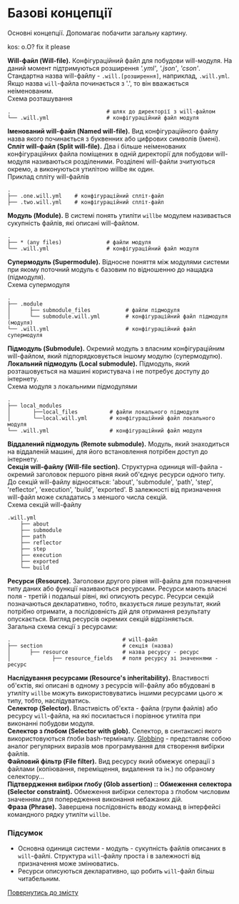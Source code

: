# Базові концепції

Основні концепції. Допомагає побачити загальну картину.

<a name="will-file"> kos: o.O? fix it please </a> 

**Will-файл (Will-file).** Конфігураційний файл для побудови will-модуля. На даний момент підтримуються розширення _'.yml'_, _'.json'_, _'cson'_. Стандартна назва will-файлу - `.will.[розширення]`, наприклад, `.will.yml`. Якщо назва `will`-файла починається з '.', то він вважається неіменованим.  
Схема розташування  

```
.                              # шлях до директорії з will-файлом
└── .will.yml                  # конфігураційний файл модуля

```

<a name="named-will-file"></a> **Іменований will-файл (Named will-file).** Вид конфігураційного файлу назва якого починається з буквенних або цифрових символів (імені).  
<a name="split-will-file"></a> **Спліт will-файл (Split will-file).**  Два і більше неіменованих конфігураційних файла поміщених в одній директорії для побудови will-модуля називаються розділеними. Розділені will-файли зчитуються окремо, а виконуються утилітою willbe як один.  
Приклад спліту will-файлів  

```
.
├── .one.will.yml    # конфігураційний спліт-файл  
├── .two.will.yml    # конфігураційний спліт-файл  

```  

<a name="module"></a> **Модуль (Module).** В системі понять утиліти `willbe` модулем називається сукупність файлів, які описані will-файлом.  

```
.  
├── * (any files)              # файли модуля
└── .will.yml                  # конфігураційний файл модуля

```  

<a name="supermodule"></a> **Супермодуль (Supermodule).** Відносне поняття між модулями системи при якому поточний модуль є базовим по відношенню до нащадка (підмодуля).  
Схема супермодуля

```
.
├── .module
│      ├── submodule_files           # файли підмодуля
│      └── submodule.will.yml        # конфігураційний файл підмодуля (модуля)
└── .will.yml                        # конфігураційний файл супермодуля

```

<a name="submodule"></a> **Підмодуль (Submodule).** Окремий модуль з власним конфігураційним will-файлом, який підпорядковується іншому модулю (супермодулю).  
<a name="local-submodule"></a> **Локальний підмодуль (Local submodule).** Підмодуль, який розташовується на машині користувача і не потребує доступу до інтернету.  
Схема модуля з локальними підмодулями  

```
.
├── local_modules
│       ├──local_files          # файли локального підмодуля
│       └──local.will.yml       # конфігураційний файл локального модуля
└── .will.yml                   # конфігураційний файл модуля

```  

<a name="remote-submodule"></a> **Віддалений підмодуль (Remote submodule).** Модуль, який знаходиться на віддаленій машині, для його встановлення потрібен доступ до інтернету.  
<a name="will-file-section"></a> **Секція will-файлу (Will-file section).** Структурна одиниця will-файла - окремий заголовок першого рівня який об'єднує ресурси одного типу. До секцій will-файлу відносяться: 'about', 'submodule', 'path', 'step', 'reflector', 'execution', 'build', 'exported'. В залежності від призначення will-файл може складатись з меншого числа секцій.  
Схема секцій will-файлу  

```
.will.yml
    ├── about
    ├── submodule
    ├── path
    ├── reflector
    ├── step
    ├── execution
    ├── exported
    └── build

```

<a name="resource"></a> **Ресурси (Resource).** Заголовки другого рівня will-файла для позначення типу даних або функції називаються ресурсами. Ресурси мають власні поля - третій і подальші рівні, які описують ресурс. Ресурси секцій позначаються декларативно, тобто, вказується лише результат, який потрібно отримати, а послідовність дій для отримання результату опускається. Вигляд ресурсів окремих секцій відрізняється.   
Загальна схема секції з ресурсами:  

```
.                                   # will-файл
├── section                         # секція (назва)
│      ├── resource                 # назва ресурсу - ресурс
│             ├── resource_fields   # поля ресурсу зі значеннями - ресурс
```

<a name="resources-inheritability"></a> **Наслідування ресурсами (Resource's inheritability).** Властивості об'єктів, які описані в одному з ресурсів will-файлу або вбудовані в утиліту `willbe` можуть використовуватись іншими ресурсами цього ж типу, тобто, наслідуватись.  
<a name="selector"></a> **Селектор (Selector).** Властивість об'єкта - файла (групи файлів) або ресурсу `will`-файла, на які посилається і порівнює утиліта при виконанні побудови модуля.  
<a name="selector-with-glob"></a> **Селектор з ґлобом (Selector with glob).** Селектор, в синтаксисі якого використовуються ґлоби bash-терміналу. [Globbing](https://linuxhint.com/bash_globbing_tutorial/) - представляє собою аналог регулярних виразів мов програмування для створення вибірки файлів.  
<a name="file-filter"></a> **Файловий фільтр (File filter).** Вид ресурсу який обмежує операції з файлами (копіювання, переміщення, видалення та ін.) по обраному селектору...  
<a name="glob-assertion"></a> **Підтвердження вибірки ґлобу (Glob assertion) :: Обмеження селектора (Selector constraint).** Обмеження вибірки селектора з ґлобом числовим значенням для попередження виконання небажаних дій.    
<a name="will-phrase"></a> **Фраза (Phrase).** Завершена послідовність вводу команд в інтерфейсі командного рядку утиліти `willbe`.  


### Підсумок
- Основна одиниця системи - модуль - сукупність файлів описаних в `will`-файлі. Структура `will`-файлу проста і в залежності від призначення може змінюватись.
- Ресурси описуються декларативно, що робить `will`-файл більш читабельним.

[Повернутись до змісту](../README.md#tutorials)

